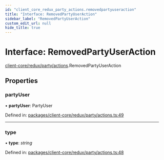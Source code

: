 ```yaml
---
id: "client_core_redux_party_actions.removedpartyuseraction"
title: "Interface: RemovedPartyUserAction"
sidebar_label: "RemovedPartyUserAction"
custom_edit_url: null
hide_title: true
---
```


# Interface: RemovedPartyUserAction

[client-core/redux/party/actions](../modules/client_core_redux_party_actions.md).RemovedPartyUserAction

## Properties

### partyUser

• **partyUser**: PartyUser

Defined in: [packages/client-core/redux/party/actions.ts:49](https://github.com/xr3ngine/xr3ngine/blob/5c3dcaef1/packages/client-core/redux/party/actions.ts#L49)

___

### type

• **type**: *string*

Defined in: [packages/client-core/redux/party/actions.ts:48](https://github.com/xr3ngine/xr3ngine/blob/5c3dcaef1/packages/client-core/redux/party/actions.ts#L48)
